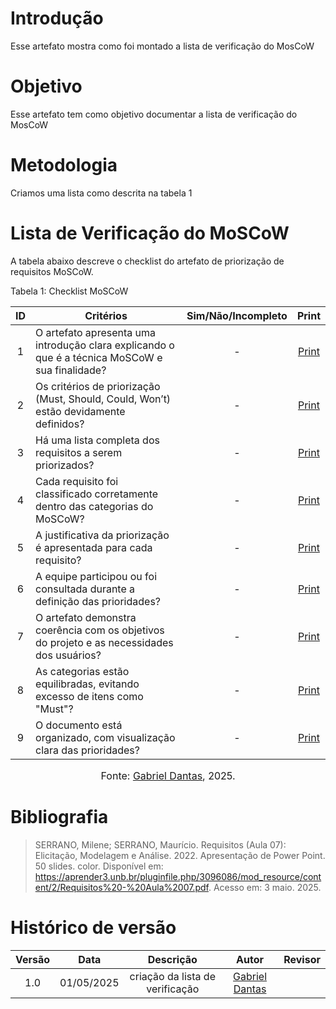 # Introdução
 Esse artefato mostra como foi montado a lista de verificação do MosCoW
 
# Objetivo
 Esse artefato tem como objetivo documentar a lista de verificação do MosCoW
 
# Metodologia
 Criamos uma lista como descrita na tabela 1 
 
# Lista de Verificação do MoSCoW
 
A tabela abaixo descreve o checklist do artefato de priorização de requisitos MoSCoW.
 
Tabela 1: Checklist MoSCoW
 
| ID  | Critérios                                                                 | Sim/Não/Incompleto | Print |
|:---:|---------------------------------------------------------------------------|:-------------------:|:-----:|
|  1  | O artefato apresenta uma introdução clara explicando o que é a técnica MoSCoW e sua finalidade? |    -     | [Print](../../../assets/verificação/moscow.png) |
|  2  | Os critérios de priorização (Must, Should, Could, Won’t) estão devidamente definidos? |    -     | [Print](../../../assets/verificação/moscow.png) |
|  3  | Há uma lista completa dos requisitos a serem priorizados?                |    -     | [Print](../../../assets/verificação/moscow.png) |
|  4  | Cada requisito foi classificado corretamente dentro das categorias do MoSCoW? |   -     | [Print](../../../assets/verificação/moscow.png) |
|  5  | A justificativa da priorização é apresentada para cada requisito?         |    -     | [Print](../../../assets/verificação/moscow.png) |
|  6  | A equipe participou ou foi consultada durante a definição das prioridades? |    -     | [Print](../../../assets/verificação/moscow.png) |
|  7  | O artefato demonstra coerência com os objetivos do projeto e as necessidades dos usuários? |    -     | [Print](../../../assets/verificação/moscow.png) |
|  8  | As categorias estão equilibradas, evitando excesso de itens como "Must"?  |    -     | [Print](../../../assets/verificação/moscow.png) |
|  9  | O documento está organizado, com visualização clara das prioridades?     |    -     | [Print](../../../assets/verificação/moscow.png) |
 
<font size="3"><p style="text-align: center">Fonte: [Gabriel Dantas](https://github.com/gbevi), 2025.</p></font>
 
 
# Bibliografia
 > SERRANO, Milene; SERRANO, Maurício. Requisitos (Aula 07): Elicitação, Modelagem e Análise. 2022. Apresentação de Power Point. 50 slides. color. Disponível em: https://aprender3.unb.br/pluginfile.php/3096086/mod_resource/content/2/Requisitos%20-%20Aula%2007.pdf. Acesso em: 3 maio. 2025.
 
# Histórico de versão
 
| Versão |    Data    |       Descrição        |                     Autor                      |                  Revisor                   |
| :----: | :--------: | :--------------------: | :--------------------------------------------: | :----------------------------------------: |
|  1.0   | 01/05/2025 | criação da lista de verificação | [Gabriel Dantas ](https://github.com/gbevi)  |  |